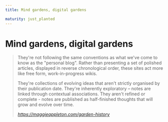 ```yaml
---
title: Mind gardens, digital gardens

maturity: just_planted
---
```


# Mind gardens, digital gardens

<blockquote class="quoteback" darkmode="" data-title="A%20Brief%20History%20%26%20Ethos%20of%20the%20Digital%20Garden" data-author="" cite="https://maggieappleton.com/garden-history">
                      <p class="css-y4yo6t e110qc8d0">They're not following the same conventions as what we've come to know as the "personal blog". Rather than presenting a set of polished articles, displayed in reverse chronological order, these sites act more like free form, work-in-progress wikis.</p><p>They're collections of evolving ideas that aren't strictly organised by their publication date.  They're inherently exploratory – notes are linked through contextual associations.  They aren't refined or complete - notes are published as half-finished thoughts that will grow and evolve over time.</p>
                      <footer> <cite><a href="https://maggieappleton.com/garden-history">https://maggieappleton.com/garden-history</a></cite></footer>
                      </blockquote>
                      <script note="" src="https://cdn.jsdelivr.net/gh/Blogger-Peer-Review/quotebacks@1/quoteback.js"></script>

